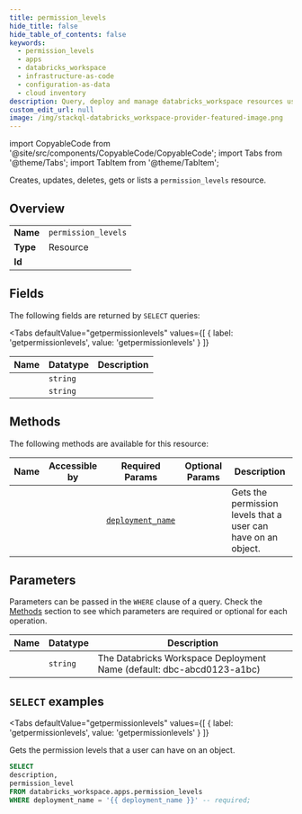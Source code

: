 ```yaml
--- 
title: permission_levels
hide_title: false
hide_table_of_contents: false
keywords:
  - permission_levels
  - apps
  - databricks_workspace
  - infrastructure-as-code
  - configuration-as-data
  - cloud inventory
description: Query, deploy and manage databricks_workspace resources using SQL
custom_edit_url: null
image: /img/stackql-databricks_workspace-provider-featured-image.png
---
```


import CopyableCode from '@site/src/components/CopyableCode/CopyableCode';
import Tabs from '@theme/Tabs';
import TabItem from '@theme/TabItem';

Creates, updates, deletes, gets or lists a <code>permission_levels</code> resource.

## Overview
<table><tbody>
<tr><td><b>Name</b></td><td><code>permission_levels</code></td></tr>
<tr><td><b>Type</b></td><td>Resource</td></tr>
<tr><td><b>Id</b></td><td><CopyableCode code="databricks_workspace.apps.permission_levels" /></td></tr>
</tbody></table>

## Fields

The following fields are returned by `SELECT` queries:

<Tabs
    defaultValue="getpermissionlevels"
    values={[
        { label: 'getpermissionlevels', value: 'getpermissionlevels' }
    ]}
>
<TabItem value="getpermissionlevels">

<table>
<thead>
    <tr>
    <th>Name</th>
    <th>Datatype</th>
    <th>Description</th>
    </tr>
</thead>
<tbody>
<tr>
    <td><CopyableCode code="description" /></td>
    <td><code>string</code></td>
    <td></td>
</tr>
<tr>
    <td><CopyableCode code="permission_level" /></td>
    <td><code>string</code></td>
    <td></td>
</tr>
</tbody>
</table>
</TabItem>
</Tabs>

## Methods

The following methods are available for this resource:

<table>
<thead>
    <tr>
    <th>Name</th>
    <th>Accessible by</th>
    <th>Required Params</th>
    <th>Optional Params</th>
    <th>Description</th>
    </tr>
</thead>
<tbody>
<tr>
    <td><a href="#getpermissionlevels"><CopyableCode code="getpermissionlevels" /></a></td>
    <td><CopyableCode code="select" /></td>
    <td><a href="#parameter-deployment_name"><code>deployment_name</code></a></td>
    <td></td>
    <td>Gets the permission levels that a user can have on an object.</td>
</tr>
</tbody>
</table>

## Parameters

Parameters can be passed in the `WHERE` clause of a query. Check the [Methods](#methods) section to see which parameters are required or optional for each operation.

<table>
<thead>
    <tr>
    <th>Name</th>
    <th>Datatype</th>
    <th>Description</th>
    </tr>
</thead>
<tbody>
<tr id="parameter-deployment_name">
    <td><CopyableCode code="deployment_name" /></td>
    <td><code>string</code></td>
    <td>The Databricks Workspace Deployment Name (default: dbc-abcd0123-a1bc)</td>
</tr>
</tbody>
</table>

## `SELECT` examples

<Tabs
    defaultValue="getpermissionlevels"
    values={[
        { label: 'getpermissionlevels', value: 'getpermissionlevels' }
    ]}
>
<TabItem value="getpermissionlevels">

Gets the permission levels that a user can have on an object.

```sql
SELECT
description,
permission_level
FROM databricks_workspace.apps.permission_levels
WHERE deployment_name = '{{ deployment_name }}' -- required;
```
</TabItem>
</Tabs>
